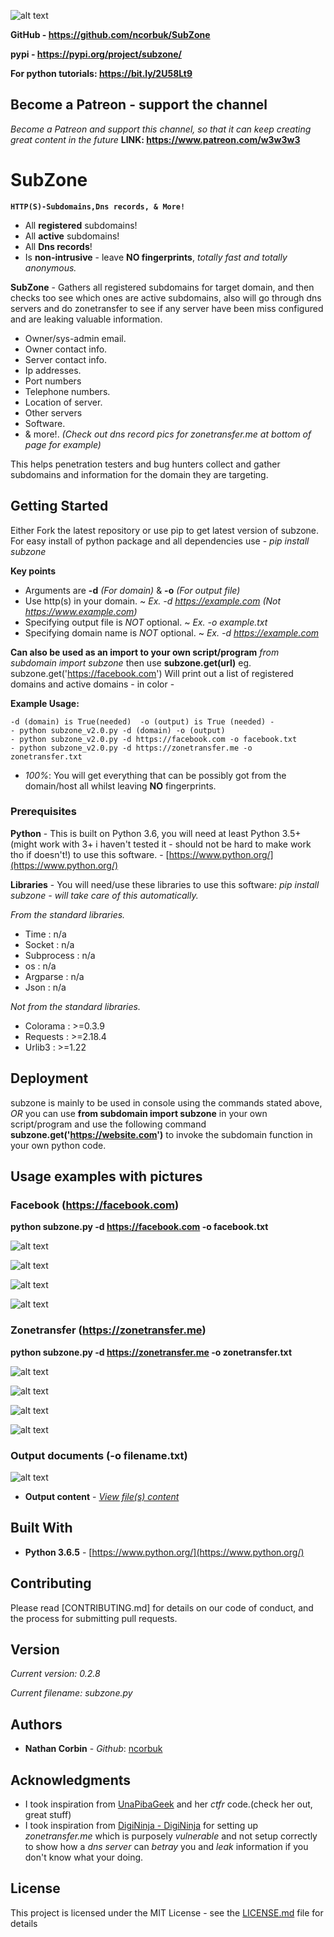![alt text](https://raw.githubusercontent.com/ncorbuk/SubZone/master/logo_.png)

**GitHub - https://github.com/ncorbuk/SubZone**

**pypi - https://pypi.org/project/subzone/**

**For python tutorials: https://bit.ly/2U58Lt9**

## Become a Patreon - support the channel
*Become a Patreon and support this channel, so that it can keep creating great content in the future* **LINK: https://www.patreon.com/w3w3w3**

# SubZone
**```HTTP(S)-Subdomains,Dns records, & More!```**
* All **registered** subdomains!
* All **active** subdomains!
* All **Dns records**!
* Is **non-intrusive** - leave **NO fingerprints**, *totally fast and totally anonymous.*

**SubZone** - Gathers all registered subdomains for target domain, and then checks too see which ones are active subdomains, 
also will go through dns servers and do zonetransfer to see if any server have been miss configured and are leaking valuable
information.

* Owner/sys-admin email.
* Owner contact info.
* Server contact info.
* Ip addresses.
* Port numbers
* Telephone numbers.
* Location of server.
* Other servers
* Software.
* & more!.
*(Check out dns record pics for zonetransfer.me at bottom of page for example)*

This helps penetration testers and bug hunters collect and gather subdomains and information for the domain they are targeting. 

## Getting Started

Either Fork the latest repository or use pip to get latest version of subzone.
For easy install of python package and all dependencies use - *pip install subzone*

**Key points**
* Arguments are **-d** *(For domain)* & **-o** *(For output file)*
* Use http(s) in your domain.  ~  *Ex. -d https://example.com (Not https://www.example.com)*
* Specifying output file is *NOT* optional.  ~  *Ex. -o example.txt* 
* Specifying domain name is *NOT* optional.  ~  *Ex. -d https://example.com*

**Can also be used as an import to your own script/program** 
*from subdomain import subzone*
then use **subzone.get(url)** eg. subzone.get('https://facebook.com')
Will print out a list of registered domains and active domains - in color - 

**Example Usage:**
```
-d (domain) is True(needed)  -o (output) is True (needed) - 
- python subzone_v2.0.py -d (domain) -o (output)
- python subzone_v2.0.py -d https://facebook.com -o facebook.txt
- python subzone_v2.0.py -d https://zonetransfer.me -o zonetransfer.txt
```

- *100%*: You will get everything that can be possibly got from the domain/host all whilst leaving **NO** fingerprints.

### Prerequisites

**Python** - This is built on Python 3.6, you will need at least Python 3.5+ (might work with 3+ i haven't tested it - should not be hard to make work tho if doesn't!) to use this software. - [https://www.python.org/](https://www.python.org/)

**Libraries** - You will need/use these libraries to use this software: 
*pip install subzone - will take care of this automatically.*

*From the standard libraries.*
* Time : n/a
* Socket : n/a
* Subprocess : n/a
* os : n/a
* Argparse : n/a
* Json : n/a

*Not from the standard libraries.*
* Colorama : >=0.3.9
* Requests : >=2.18.4
* Urlib3 : >=1.22

## Deployment

subzone is mainly to be used in console using the commands stated above, *OR* you can use **from subdomain import subzone** in your own script/program and use the following command **subzone.get('https://website.com')** to invoke the subdomain function in your own python code.

## Usage examples with pictures

### Facebook (https://facebook.com)
**python subzone.py -d https://facebook.com -o facebook.txt**

![alt text](https://raw.githubusercontent.com/ncorbuk/SubZone/master/Usage_pictures/facebook_01.png)

![alt text](https://raw.githubusercontent.com/ncorbuk/SubZone/master/Usage_pictures/facebook_02.png)

![alt text](https://raw.githubusercontent.com/ncorbuk/SubZone/master/Usage_pictures/facebook_3.png)

![alt text](https://raw.githubusercontent.com/ncorbuk/SubZone/master/Usage_pictures/facebook_04.png)

### Zonetransfer (https://zonetransfer.me)
**python subzone.py -d https://zonetransfer.me -o zonetransfer.txt**

![alt text](https://raw.githubusercontent.com/ncorbuk/SubZone/master/Usage_pictures/zonetransfer_1.png)

![alt text](https://raw.githubusercontent.com/ncorbuk/SubZone/master/Usage_pictures/zonetransfer_2.png)

![alt text](https://raw.githubusercontent.com/ncorbuk/SubZone/master/Usage_pictures/zonetransfer_3.png)

![alt text](https://raw.githubusercontent.com/ncorbuk/SubZone/master/Usage_pictures/zonetransfer_4.png)

### Output documents (-o filename.txt)

![alt text](https://raw.githubusercontent.com/ncorbuk/SubZone/master/Usage_pictures/output_docs01.png)

* **Output content** - *[View file(s) content](https://github.com/ncorbuk/SubZone/tree/master/Example%20of%20output%20files)*

## Built With

* **Python 3.6.5** - [https://www.python.org/](https://www.python.org/)

## Contributing

Please read [CONTRIBUTING.md] for details on our code of conduct, and the process for submitting pull requests.

## Version

*Current version: 0.2.8*

*Current filename: subzone.py*

## Authors

* **Nathan Corbin** - *Github*: [ncorbuk](https://github.com/ncorbuk)

## Acknowledgments

* I took inspiration from [UnaPibaGeek](https://github.com/UnaPibaGeek) and her *ctfr* code.(check her out, great stuff)
* I took inspiration from [DigiNinja - DigiNinja](https://zonetransfer.me) for setting up *zonetransfer.me* which is purposely *vulnerable* and not setup correctly to show how a *dns server* can *betray* you and *leak* information if you don't know what your doing.

## License

This project is licensed under the MIT License - see the [LICENSE.md](LICENSE.md) file for details
